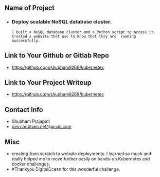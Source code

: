 ## Name of Project 
*  ### Deploy scalable NoSQL database cluster.
       I built a NoSQL database cluster and a Python script to access it.
       Created a website that use to know that they are  running successfully.
 
## Link to Your Github or Gitlab Repo
* https://github.com/shubham8268/kubernetes

## Link to Your Project Writeup
* https://github.com/shubham8268/kubernetes

## Contact Info
* Shubham Prajapati
* dev.shubham.net@gmail.com

## Misc 
* creating from scratch to website deployments. I learned so much and really helped me to move further easily on hands-on Kubernetes and docker challenges.
* #Thankyou DigitalOcean for this wonderful challenge.
